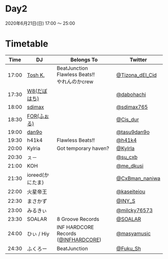 # Day2

2020年6月21日(日) 17:00 ～ 25:00

# Timetable

| Time  | DJ | Belongs To | Twitter |
| ------ | ------ | ------ | ------ |
| 17:00 | [Tosh K.](../setlist/day2/01_tosh_k.md) | BeatJunction <br> Flawless Beats!! <br> やれんのかcrew | [@Tizona_dEl_Cid](https://twitter.com/Tizona_dEl_Cid) |
| 17:30 | [W8(だぼはち)](../setlist/day2/02_w8.md) |  | [@dabohachi](https://twitter.com/dabohachi) |
| 18:00 | [sdimax ](../setlist/day2/03_sdimax.md)|  | [@sdimax765](https://twitter.com/sdimax765) |
| 18:30 | [FOR(ふぉる)](../setlist/day2/04_for.md) | | [@Cis_dur](https://twitter.com/Cis_dur) |
| 19:00 | [dan9o](../setlist/day2/05_dan9o.md) |  | [@tasu9dan9o](https://twitter.com/tasu9dan9o)  |
| 19:30 | h41k4 | Flawless Beats!! | [@h41k4](https://twitter.com/h41k4) |
| 20:00 | Kylria | Got temporary haven? | [@KylrIa](https://twitter.com/KylrIa) |
| 20:30 | ㇲ－ | | [@su_cxb](https://twitter.com/su_cxb) |
| 21:00 | KOH | | [@me_dkusi](https://twitter.com/me_dkusi) |
| 21:30 | ioreed(かにたま) | | [@CxBman_naniwa](https://twitter.com/CxBman_naniwa) |
| 22:00 | 火星帝王 | | [@kaseiteiou](https://twitter.com/kaseiteiou) |
| 22:30 | まさかず | | [@INY_S](https://twitter.com/INY_S) |
| 23:00 | みるきぃ | | [@milcky76573](https://twitter.com/milcky76573) |
| 23:30 | SOALAR | 8 Groove Records | [@SOALAR](https://twitter.com/SOALAR) |
| 24:00 | ひぃ / Hiy | INF HARDCORE Records ([@INFHARDCORE](https://twitter.com/INFHARDCORE)) | [@masyamusic](https://twitter.com/masyamusic) |
| 24:30 | ふくろー | BeatJunction | [@Fuku_Sh](https://twitter.com/Fuku_Sh) |
